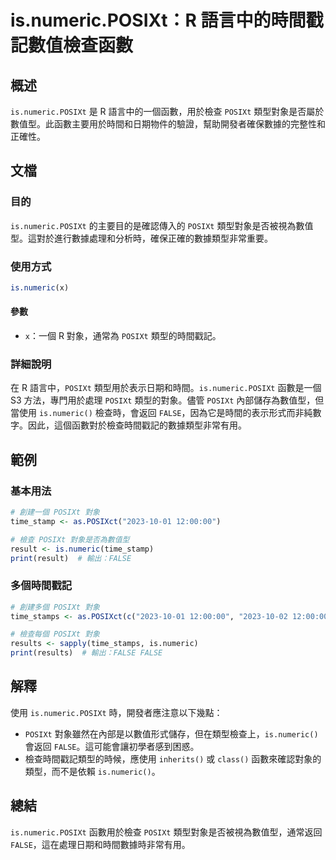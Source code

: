 <!--
Meta Description: # is.numeric.POSIXt：R 語言中的時間戳記數值檢查函數 ## 概述 `is.numeric.POSIXt` 是 R 語言中的一個函數，用於檢查 `POSIXt` 類型對象是否屬於數值型。此函數主要用於時間和日期物件的驗證，幫助開發者確保數據的完整性和正確性。 ## 文檔 ### 目...
Meta Keywords: posixt, numeric, false, 2023, 類型對象是否被視為數值型
-->

# is.numeric.POSIXt：R 語言中的時間戳記數值檢查函數

## 概述
`is.numeric.POSIXt` 是 R 語言中的一個函數，用於檢查 `POSIXt` 類型對象是否屬於數值型。此函數主要用於時間和日期物件的驗證，幫助開發者確保數據的完整性和正確性。

## 文檔

### 目的
`is.numeric.POSIXt` 的主要目的是確認傳入的 `POSIXt` 類型對象是否被視為數值型。這對於進行數據處理和分析時，確保正確的數據類型非常重要。

### 使用方式
```R
is.numeric(x)
```
#### 參數
- `x`：一個 R 對象，通常為 `POSIXt` 類型的時間戳記。

### 詳細說明
在 R 語言中，`POSIXt` 類型用於表示日期和時間。`is.numeric.POSIXt` 函數是一個 S3 方法，專門用於處理 `POSIXt` 類型的對象。儘管 `POSIXt` 內部儲存為數值型，但當使用 `is.numeric()` 檢查時，會返回 `FALSE`，因為它是時間的表示形式而非純數字。因此，這個函數對於檢查時間戳記的數據類型非常有用。

## 範例

### 基本用法
```R
# 創建一個 POSIXt 對象
time_stamp <- as.POSIXct("2023-10-01 12:00:00")

# 檢查 POSIXt 對象是否為數值型
result <- is.numeric(time_stamp)
print(result)  # 輸出：FALSE
```

### 多個時間戳記
```R
# 創建多個 POSIXt 對象
time_stamps <- as.POSIXct(c("2023-10-01 12:00:00", "2023-10-02 12:00:00"))

# 檢查每個 POSIXt 對象
results <- sapply(time_stamps, is.numeric)
print(results)  # 輸出：FALSE FALSE
```

## 解釋
使用 `is.numeric.POSIXt` 時，開發者應注意以下幾點：
- `POSIXt` 對象雖然在內部是以數值形式儲存，但在類型檢查上，`is.numeric()` 會返回 `FALSE`。這可能會讓初學者感到困惑。
- 檢查時間戳記類型的時候，應使用 `inherits()` 或 `class()` 函數來確認對象的類型，而不是依賴 `is.numeric()`。

## 總結
`is.numeric.POSIXt` 函數用於檢查 `POSIXt` 類型對象是否被視為數值型，通常返回 `FALSE`，這在處理日期和時間數據時非常有用。